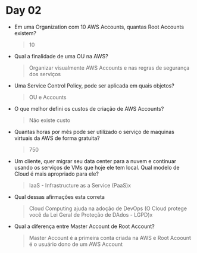 # Day 02

- Em uma Organization com 10 AWS Accounts, quantas Root Accounts existem?

    > 10

- Qual a finalidade de uma OU na AWS?

    > Organizar visualmente AWS Accounts e nas regras de segurança dos serviços

- Uma Service Control Policy, pode ser aplicada em quais objetos?

    > OU e Accounts

- O que melhor defini os custos de criação de AWS Accounts?

    > Não existe custo

- Quantas horas por mês pode ser utilizado o serviço de maquinas virtuais da AWS de forma gratuita?

    > 750

- Um cliente, quer migrar seu data center para a nuvem e continuar usando os serviços de VMs que hoje ele tem local. Qual modelo de Cloud é mais apropriado para ele?

    > IaaS - Infrastructure as a Service
        (PaaS)x


- Qual dessas afirmações esta correta

    > Cloud Computing ajuda na adoção de DevOps
        (O Cloud protege você da Lei Geral de Proteção de DAdos - LGPD)x

- Qual a diferença entre Master Account de Root Account?

    > Master Account é a primeira conta criada na AWS e Root Acoount é o usuário dono de um AWS Account

